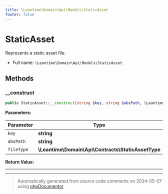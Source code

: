 ```yaml
---
title: \Leantime\Domain\Api\Models\StaticAsset
footer: false
---
```


# StaticAsset

Represents a static asset file.



* Full name: `\Leantime\Domain\Api\Models\StaticAsset`



## Methods

### __construct



```php
public StaticAsset::__construct(string $key, string $absPath, \Leantime\Domain\Api\Contracts\StaticAssetType $fileType): mixed
```








**Parameters:**

| Parameter | Type | Description |
|-----------|------|-------------|
| `key` | **string** |  |
| `absPath` | **string** |  |
| `fileType` | **\Leantime\Domain\Api\Contracts\StaticAssetType** |  |


**Return Value:**





---


---
> Automatically generated from source code comments on 2024-05-07 using [phpDocumentor](http://www.phpdoc.org/)
